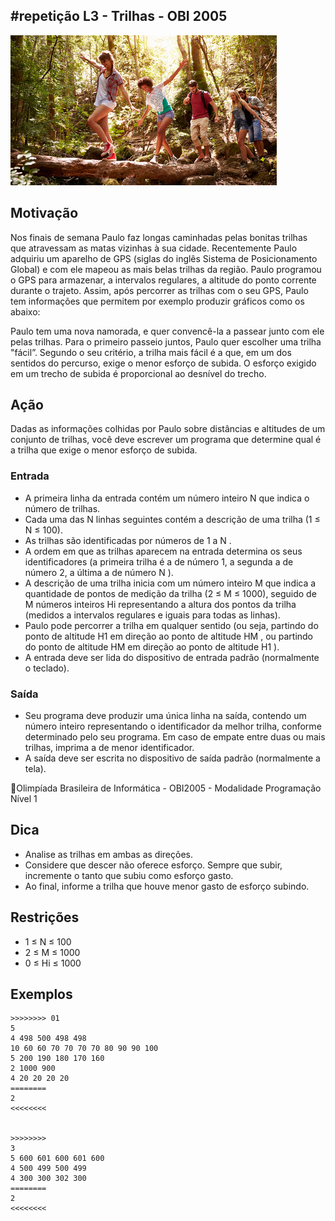 ## #repetição L3 - Trilhas - OBI 2005


![](__capa.jpg)

## Motivação

Nos finais de semana Paulo faz longas caminhadas pelas bonitas trilhas que atravessam as matas vizinhas à sua cidade. Recentemente Paulo adquiriu um aparelho de GPS (siglas do inglês Sistema de Posicionamento Global) e com ele mapeou as mais belas trilhas da região. Paulo programou o GPS para armazenar, a intervalos regulares, a altitude do ponto corrente durante o trajeto. Assim, após percorrer as trilhas com o seu GPS, Paulo tem informações que permitem por exemplo produzir gráficos como os abaixo:  
  
Paulo tem uma nova namorada, e quer convencê-la a passear junto com ele pelas trilhas. Para o primeiro passeio juntos, Paulo quer escolher uma trilha "fácil”. Segundo o seu critério, a trilha mais fácil é a que, em um dos sentidos do percurso, exige o menor esforço de subida. O esforço exigido em um trecho de subida é proporcional ao desnı́vel do trecho.

## Ação

Dadas as informações colhidas por Paulo sobre distâncias e altitudes de um conjunto de trilhas, você deve escrever um programa que determine qual é a trilha que exige o menor esforço de subida.  
  
### Entrada

- A primeira linha da entrada contém um número inteiro N que indica o número de trilhas. 
- Cada uma das N linhas seguintes contém a descrição de uma trilha (1 ≤ N ≤ 100). 
- As trilhas são identificadas por números de 1 a N . 
- A ordem em que as trilhas aparecem na entrada determina os seus identificadores (a primeira trilha é a de número 1, a segunda a de número 2, a última a de número N ). 
- A descrição de uma trilha inicia com um número inteiro M que indica a quantidade de pontos de medição da trilha (2 ≤ M ≤ 1000), seguido de M números inteiros Hi representando a altura dos pontos da trilha (medidos a intervalos regulares e iguais para todas as linhas). 
- Paulo pode percorrer a trilha em qualquer sentido (ou seja, partindo do ponto de altitude H1 em direção ao ponto de altitude HM , ou partindo do ponto de altitude HM em direção ao ponto de altitude H1 ). 
- A entrada deve ser lida do dispositivo de entrada padrão (normalmente o teclado).
  
### Saída

- Seu programa deve produzir uma única linha na saı́da, contendo um número inteiro representando o identificador da melhor trilha, conforme determinado pelo seu programa. Em caso de empate entre duas ou mais trilhas, imprima a de menor identificador. 
- A saı́da deve ser escrita no dispositivo de saı́da padrão (normalmente a tela).  
  
Olimpı́ada Brasileira de Informática - OBI2005 - Modalidade Programação Nı́vel 1  

## Dica
- Analise as trilhas em ambas as direções. 
- Considere que descer não oferece esforço. Sempre que subir, incremente o tanto que subiu como esforço gasto.
- Ao final, informe a trilha que houve menor gasto de esforço subindo.

## Restrições

- 1 ≤ N ≤ 100  
- 2 ≤ M ≤ 1000  
- 0 ≤ Hi ≤ 1000

## Exemplos

```
>>>>>>>> 01
5
4 498 500 498 498
10 60 60 70 70 70 70 80 90 90 100
5 200 190 180 170 160
2 1000 900
4 20 20 20 20
========
2
<<<<<<<<


>>>>>>>>
3
5 600 601 600 601 600
4 500 499 500 499
4 300 300 302 300
========
2
<<<<<<<<
```

